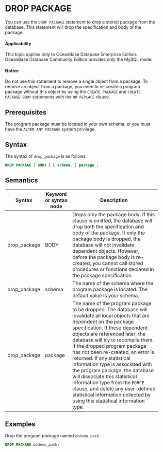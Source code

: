 DROP PACKAGE
=================================

You can use the `DROP PACKAGE` statement to drop a stored package from the database. This statement will drop the specification and body of the package.

  <main id="notice" >
    <h4>Applicability</h4>
    <p>This topic applies only to OceanBase Database Enterprise Edition. OceanBase Database Community Edition provides only the MySQL mode.
  </main>

  <main id="notice" type='notice'>
    <h4>Notice</h4>  
      <p>Do not use this statement to remove a single object from a package. To remove an object from a package, you need to re-create a program package without this object by using the <code>CREATE PACKAGE</code> and <code>CREATE PACKAGE BODY</code> statements with the <code>OR REPLACE</code> clause. </p>
  </main>

Prerequisites
-------------------------

The program package must be located in your own schema, or you must have the `ALTER ANY PACKAGE` system privilege.

Syntax
-----------------------

The syntax of `drop_package` is as follows:

```sql
DROP PACKAGE [ BODY ] [ schema. ] package ;
```



Semantics
-----------------------



| Syntax | Keyword or syntax node | Description |
|--------------|----------|-----------------------------------------------------------------------------------------------------------------------------------------------------------------------------------------------|
| drop_package | BODY | Drops only the package body. If this clause is omitted, the database will drop both the specification and body of the package.  If only the package body is dropped, the database will not invalidate dependent objects. However, before the package body is re-created, you cannot call stored procedures or functions declared in the package specification.  |
| drop_package | schema | The name of the schema where the program package is located. The default value is your schema.  |
| drop_package | package | The name of the program package to be dropped.  The database will invalidate all local objects that are dependent on the package specification. If these dependent objects are referenced later, the database will try to recompile them. If the dropped program package has not been re-created, an error is returned.  If any statistical information type is associated with the program package, the database will dissociate this statistical information type from the `FORCE` clause, and delete any user-defined statistical information collected by using this statistical information type.  |



Examples
-----------------------

Drop the program package named `obdemo_pack`.

```sql
DROP PACKAGE obdemo_pack;
```


